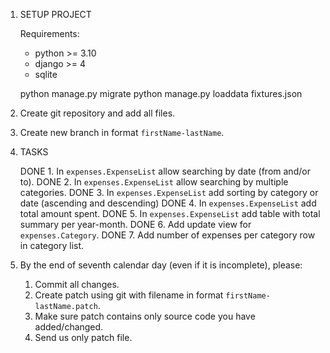 1. SETUP PROJECT

   Requirements:
   - python >= 3.10
   - django >= 4
   - sqlite
   
   python manage.py migrate
   python manage.py loaddata fixtures.json

2. Create git repository and add all files.
3. Create new branch in format `firstName-lastName`.
4. TASKS

   DONE 1. In `expenses.ExpenseList` allow searching by date (from and/or to).
   DONE 2. In `expenses.ExpenseList` allow searching by multiple categories.
   DONE 3. In `expenses.ExpenseList` add sorting by category or date (ascending and descending)
   DONE 4. In `expenses.ExpenseList` add total amount spent.
   DONE 5. In `expenses.ExpenseList` add table with total summary per year-month.
   DONE 6. Add update view for `expenses.Category`.
   DONE 7. Add number of expenses per category row in category list.

5. By the end of seventh calendar day (even if it is incomplete), please:
   1. Commit all changes.
   2. Create patch using git with filename in format `firstName-lastName.patch`.
   3. Make sure patch contains only source code you have added/changed.
   4. Send us only patch file.
